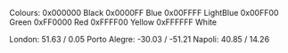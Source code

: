 Colours:
0x000000 Black
0x0000FF Blue
0x00FFFF LightBlue
0x00FF00 Green
0xFF0000 Red
0xFFFF00 Yellow
0xFFFFFF White

London: 51.63 / 0.05
Porto Alegre: -30.03 / -51.21
Napoli: 40.85 / 14.26